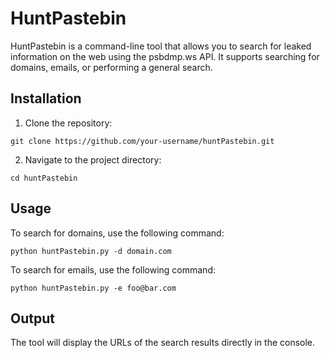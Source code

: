 # HuntPastebin
HuntPastebin is a command-line tool that allows you to search for leaked information on the web using the psbdmp.ws API. It supports searching for domains, emails, or performing a general search.

## Installation

1. Clone the repository:
```shell
git clone https://github.com/your-username/huntPastebin.git
```
2. Navigate to the project directory:
```shell
cd huntPastebin
```

## Usage
To search for domains, use the following command:

```shell
python huntPastebin.py -d domain.com
```
To search for emails, use the following command:

```shell
python huntPastebin.py -e foo@bar.com
```

## Output
The tool will display the URLs of the search results directly in the console.

